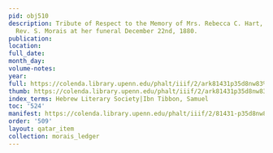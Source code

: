 ```yaml
---
pid: obj510
description: Tribute of Respect to the Memory of Mrs. Rebecca C. Hart, delivered by
  Rev. S. Morais at her funeral December 22nd, 1880.
publication:
location:
full_date:
month_day:
volume-notes:
year:
full: https://colenda.library.upenn.edu/phalt/iiif/2/ark81431p35d8nw83%2FSHA256E-s2183509--b643b6b5df217f57861204573f4781a88c9b390df7f573b378b64ff4db3ef2df.jpeg/full/3500,/0/default.jpg
thumb: https://colenda.library.upenn.edu/phalt/iiif/2/ark81431p35d8nw83%2FSHA256E-s2183509--b643b6b5df217f57861204573f4781a88c9b390df7f573b378b64ff4db3ef2df.jpeg/full/!200,200/0/default.jpg
index_terms: Hebrew Literary Society|Ibn Tibbon, Samuel
toc: '524'
manifest: https://colenda.library.upenn.edu/phalt/iiif/2/81431-p35d8nw83/manifest
order: '509'
layout: qatar_item
collection: morais_ledger
---
```

